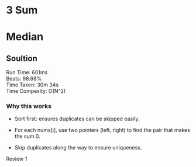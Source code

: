 3 Sum
=========
# Median
## Soultion
Run Time: 601ms      
Beats: 98.68%      
Time Taken: 30m 34s      
Time Compexity: O(N^2)  

### Why this works
- Sort first: ensures duplicates can be skipped easily.

- For each nums[i], use two pointers (left, right) to find the pair that makes the sum 0.

- Skip duplicates along the way to ensure uniqueness.

Review 1
